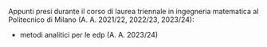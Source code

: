 Appunti presi durante il corso di laurea triennale in ingegneria matematica al Politecnico di Milano (A. A. 2021/22, 2022/23, 2023/24): 
* metodi analitici per le edp (A. A. 2023/24)
